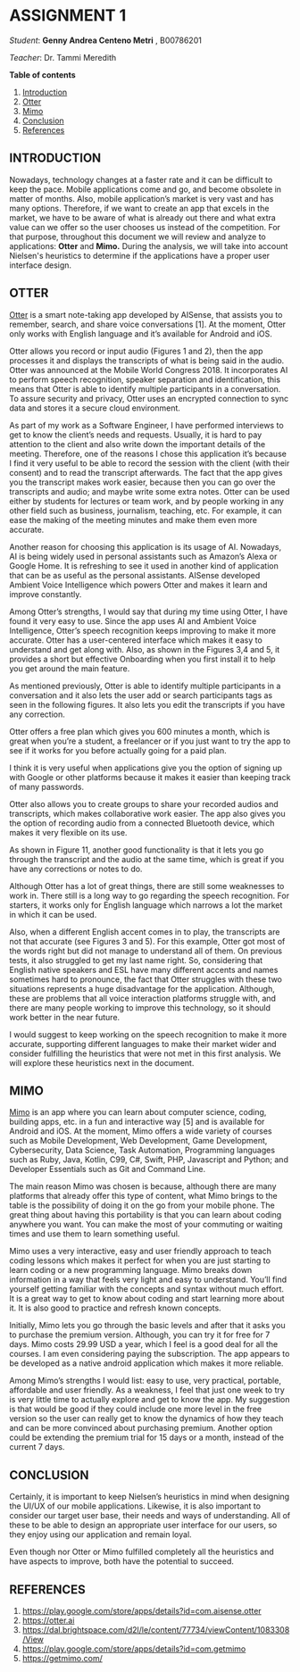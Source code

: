 # ASSIGNMENT 1
_Student_: **Genny Andrea Centeno Metri** , B00786201

_Teacher_: Dr. Tammi Meredith



**Table of contents**
1. [Introduction](#introduction)
2. [Otter](#otter)
3. [Mimo](#mimo)
4. [Conclusion](#conclusion)
5. [References](#references)




## INTRODUCTION

Nowadays, technology changes at a faster rate and it can be difficult to keep the pace. Mobile applications come and go, and become obsolete in matter of months. Also, mobile application’s market is very vast and has many options. Therefore, if we want to create an app that excels in the market, we have to be aware of what is already out there and what extra value can we offer so the user chooses us instead of the competition.  For that purpose, throughout this document we will review and analyze to applications: **Otter** and **Mimo.** During the analysis, we will take into account Nielsen's heuristics to determine if the applications have a proper user interface design.

## OTTER

[Otter](https://play.google.com/store/apps/details?id=com.aisense.otter) is a smart note-taking app developed by AISense, that assists you to remember, search, and share voice conversations [1]. At the moment, Otter only works with English language and it’s available for Android and iOS.

Otter allows you record or input audio (Figures 1 and 2), then the app processes it and displays the transcripts of what is being said in the audio. Otter was announced at the Mobile World Congress 2018. It incorporates AI to perform speech recognition, speaker separation and identification, this means that Otter is able to identify multiple participants in a conversation. To assure security and privacy, Otter uses an encrypted connection to sync data and stores it a secure cloud environment.

As part of my work as a Software Engineer, I have performed interviews to get to know the client’s needs and requests. Usually, it is hard to pay attention to the client and also write down the important details of the meeting. Therefore, one of the reasons I chose this application it’s because I find it very useful to be able to record the session with the client (with their consent) and to read the transcript afterwards. The fact that the app gives you the transcript  makes work easier, because then you can go over the transcripts and audio; and maybe write some extra notes.
Otter can be used either by students for lectures or team work, and by people working in any other field such as business, journalism, teaching, etc. For example, it can ease the making of the meeting minutes and make them even more accurate.

Another reason for choosing this application is its usage of AI. Nowadays, AI is being widely used in personal assistants such as Amazon’s Alexa or Google Home. It is refreshing to see it used in another kind of application that can be as useful as the personal assistants. AISense developed Ambient Voice Intelligence which powers Otter and makes it learn and improve constantly.

Among Otter’s strengths, I would say that during my time using Otter, I have found it very easy to use. Since the app uses AI and Ambient Voice Intelligence, Otter’s speech recognition keeps improving to make it more accurate. Otter has a user-centered interface which makes it easy to understand and get along with. Also, as shown in the Figures 3,4 and 5, it provides a short but effective Onboarding when you first install it to help you get around the main feature.

As mentioned previously, Otter is able to identify multiple participants in a conversation and it also lets the user add or search participants tags as seen in the following figures. It also lets you edit the transcripts if you have any correction.

Otter offers a free plan which gives you 600 minutes a month, which is great when you’re a student, a freelancer or if you just want to try the app to see if it works for you before actually going for a paid plan.

I think it is very useful when applications give you the option of signing up with Google or other platforms because it makes it easier than keeping track of many passwords.

Otter also allows you to create groups to share your recorded audios and transcripts, which makes collaborative work easier. The app also gives you the option of recording audio from a connected Bluetooth device, which makes it very flexible on its use.

As shown in Figure 11, another good functionality is that it lets you go through the transcript and the audio at the same time, which is great if you have any corrections or notes to do.

Although Otter has a lot of great things, there are still some weaknesses to work in. There still is a long way to go regarding the speech recognition. For starters, it works only for English language which narrows a lot the market in which it can be used.

Also, when a different English accent comes in to play, the transcripts are not that accurate (see Figures 3 and 5). For this example, Otter got most of the words right but did not manage to understand all of them. On previous tests, it also struggled to get my last name right. So, considering that English native speakers and ESL have many different accents and names sometimes hard to pronounce, the fact that Otter struggles with these two situations represents a huge disadvantage for the application. Although, these are problems that all voice interaction platforms struggle with, and there are many people working to improve this technology, so it should work better in the near future.

I would suggest to keep working on the speech recognition to make it more accurate, supporting different languages to make their market wider and consider fulfilling the heuristics that were not met in this first analysis. We will explore these heuristics next in the document.



## MIMO
[Mimo](https://getmimo.com/) is an app where you can learn about computer science, coding, building apps, etc. in a fun and interactive way [5] and is available for Android and iOS. At the moment, Mimo offers a wide variety of courses such as Mobile Development, Web Development, Game Development, Cybersecurity, Data Science, Task Automation, Programming languages such as Ruby, Java, Kotlin, C99, C#, Swift, PHP, Javascript and Python; and Developer Essentials such as Git and Command Line.

The main reason Mimo was chosen is because, although there are many platforms that already offer this type of content, what Mimo brings to the table is the possibility of doing it on the go from your mobile phone. The great thing about having this portability is that you can learn about coding anywhere you want. You can make the most of your commuting or waiting times and use them to learn something useful.

Mimo uses a very interactive, easy and user friendly approach to teach coding lessons which makes it perfect for when you are just starting to learn coding or a new programming language. Mimo breaks down information in a way that feels very light and easy to understand. You’ll find yourself getting familiar with the concepts and syntax without much effort. It is a great way to get to know about coding and start learning more about it. It is also good to practice and refresh known concepts.


Initially, Mimo lets you go through the basic levels and after that it asks you to purchase the premium version. Although, you can try it for free for 7 days. Mimo costs 29.99 USD a year, which I feel is a good deal for all the courses. I am even considering paying the subscription. The app appears to be developed as a native android application which makes it more reliable.

Among Mimo’s strengths I would list: easy to use, very practical, portable, affordable and user friendly. As a weakness, I feel that just one week to try is very little time to actually explore and get to know the app. My suggestion is that would be good if they could include one more level in the free version so the user can really get to know the dynamics of how they teach and can be more convinced about purchasing premium. Another option could be extending the premium trial for 15 days or a month, instead of the current 7 days.



## CONCLUSION
Certainly, it is important to keep Nielsen’s heuristics in mind when designing the UI/UX of our mobile applications. Likewise, it is also important to consider our target user base, their needs and ways of understanding. All of these to be able to design an appropriate user interface for our users, so they enjoy using our application and remain loyal.

Even though nor Otter or Mimo fulfilled completely all the heuristics and have aspects to improve, both have the potential to succeed.

## REFERENCES
1. https://play.google.com/store/apps/details?id=com.aisense.otter
2. https://otter.ai
3. https://dal.brightspace.com/d2l/le/content/77734/viewContent/1083308/View
4. https://play.google.com/store/apps/details?id=com.getmimo
5. https://getmimo.com/
